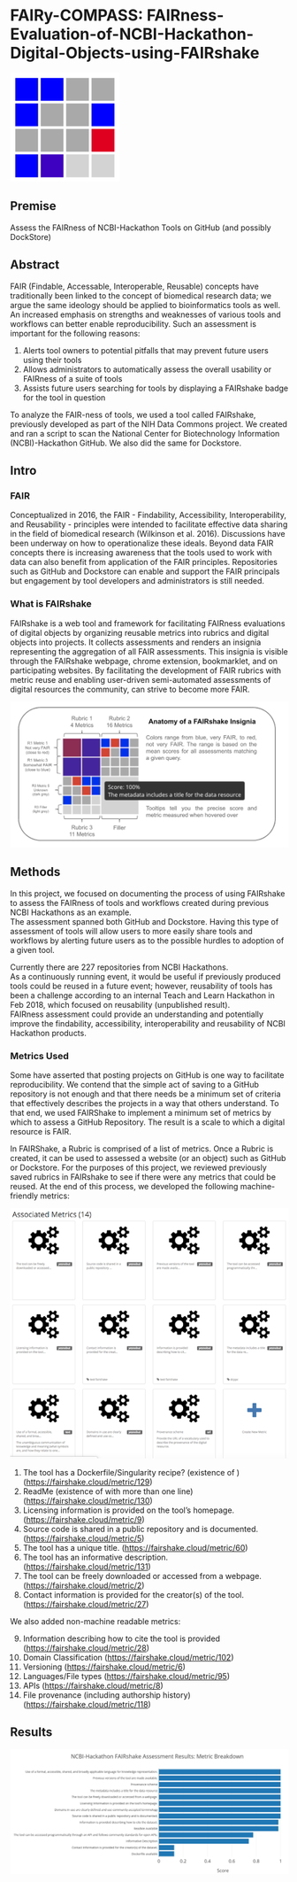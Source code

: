 # FAIRy-COMPASS: FAIRness-Evaluation-of-NCBI-Hackathon-Digital-Objects-using-FAIRshake

[![FAIR Insignia](insignia.png)](https://fairshake.cloud/project/71/)

## Premise
Assess the FAIRness of NCBI-Hackathon Tools on GitHub (and possibly DockStore)

## Abstract

FAIR (Findable, Accessable, Interoperable, Reusable) concepts have traditionally been linked to the concept of biomedical research data; we argue the same ideology should be applied to bioinformatics tools as well. 
An increased emphasis on strengths and weaknesses of various tools and workflows can better enable reproducibility. 
Such an assessment is important for the following reasons:

1. Alerts tool owners to potential pitfalls that may prevent future users using their tools
2. Allows administrators to automatically assess the overall usability or FAIRness of a suite of tools
3. Assists future users searching for tools by displaying a FAIRshake badge for the tool in question

To analyze the FAIR-ness of tools, we used a tool called FAIRshake, previously developed as part of the NIH Data Commons project. 
We created and ran a script to scan the National Center for Biotechnology Information (NCBI)-Hackathon GitHub. 
We also did the same for Dockstore. 


## Intro

### FAIR
Conceptualized in 2016, the FAIR - Findability, Accessibility, Interoperability, and Reusability - principles were intended to facilitate effective data sharing in the field of biomedical research (Wilkinson et al. 2016). 
Discussions have been underway on how to operationalize these ideals. 
Beyond data FAIR concepts there is increasing awareness that the tools used to work with data can also benefit from application of the FAIR principles. 
Repositories such as GitHub and Dockstore can enable and support the FAIR principals but engagement by tool developers and administrators is still needed. 

### What is FAIRshake
FAIRshake is a web tool and framework for facilitating FAIRness evaluations of digital objects by organizing reusable metrics into rubrics and digital objects into projects. 
It collects assessments and renders an insignia representing the aggregation of all FAIR assessments. 
This insignia is visible through the FAIRshake webpage, chrome extension, bookmarklet, and on participating websites. 
By facilitating the development of FAIR rubrics with metric reuse and enabling user-driven semi-automated assessments of digital resources the community, can strive to become more FAIR. 

![FAIRshake description](rubic_description.png)


## Methods

In this project, we focused on documenting the process of using FAIRshake to assess the FAIRness of tools and workflows created during previous NCBI Hackathons as an example.  
The assessment spanned both GitHub and Dockstore. 
Having this type of assessment of tools will allow users to more easily share tools and workflows by alerting future users as to the possible hurdles to adoption of a given tool.


Currently there are 227 repositories from NCBI Hackathons.  
As a continuously running event, it would be useful if previously produced tools could be reused in a future event; however, reusability of tools has been a challenge according to an internal Teach and Learn Hackathon in Feb 2018, which focused on reusability (unpublished result).  
FAIRness assessment could provide an understanding and potentially improve the findability, accessibility, interoperability and reusability of NCBI Hackathon products.

### Metrics Used
Some have asserted that posting projects on GitHub is one way to facilitate reproducibility.
We contend that the simple act of saving to a GitHub repository is not enough and that there needs be a minimum set of criteria that effectively describes the projects in a way that others understand. 
To that end, we used FAIRShake to implement a minimum set of metrics by which to assess a GitHub Repository. 
The result is a scale to which a digital resource is FAIR.

In FAIRShake, a Rubric is comprised of a list of metrics. 
Once a Rubric is created, it can be used to assessed a website (or an object) such as GitHub or Dockstore. 
For the purposes of this project, we reviewed previously saved rubrics in FAIRshake to see if there were any metrics that could be reused. At the end of this process, we developed the following machine-friendly metrics:

![Rubic](rubic.png)

1. The tool has a Dockerfile/Singularity recipe? (existence of ) (https://fairshake.cloud/metric/129)
2. ReadMe (existence of with more than one line) (https://fairshake.cloud/metric/130)
3. Licensing information is provided on the tool’s homepage. (https://fairshake.cloud/metric/9)
4. Source code is shared in a public repository and is documented. (https://fairshake.cloud/metric/5)
5. The tool has a unique title. (https://fairshake.cloud/metric/60)
6. The tool has an informative description. (https://fairshake.cloud/metric/131)
7. The tool can be freely downloaded or accessed from a webpage. (https://fairshake.cloud/metric/2)
8. Contact information is provided for the creator(s) of the tool. (https://fairshake.cloud/metric/27)

We also added non-machine readable metrics:

9. Information describing how to cite the tool is provided (https://fairshake.cloud/metric/28)
10. Domain Classification (https://fairshake.cloud/metric/102)
11. Versioning (https://fairshake.cloud/metric/6)
12. Languages/File types (https://fairshake.cloud/metric/95)
13. APIs (https://fairshake.cloud/metric/8)
14. File provenance (including authorship history) (https://fairshake.cloud/metric/118)



## Results

![NCBI-Hackathon results](NCBI-Hackathon_results.png)



 
